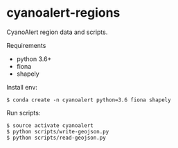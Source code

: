 # cyanoalert-regions

CyanoAlert region data and scripts.

Requirements

- python 3.6+
- fiona
- shapely

Install env:

    $ conda create -n cyanoalert python=3.6 fiona shapely

Run scripts:

    $ source activate cyanoalert
    $ python scripts/write-geojson.py
    $ python scripts/read-geojson.py


